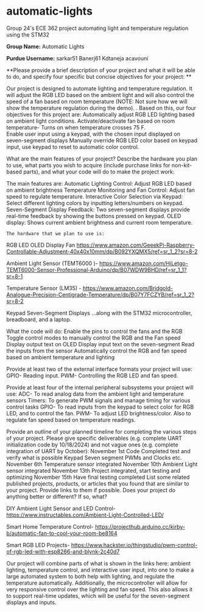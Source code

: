 # automatic-lights
Group 24's ECE 362 project automating light and temperature regulation using the STM32

**Group Name:**
Automatic Lights 

**Purdue Username:**
sarkar51
Banerj61
Kdtaneja
acavouni
 
**Please provide a brief description of your project and what it will be able to do, and specify four specific but concise objectives for your project: **

Our project is designed to automate lighting and temperature regulation. It will adjust the RGB LED based on the ambient light and will also control the speed of a fan based on room temperature (NOTE: Not sure how we will show the temperature regulation during the demo). 
.
Based on this, our four objectives for this project are:
Automatically adjust RGB LED lighting based on ambient light conditions.
Activate/deactivate fan based on room temperature- Turns on when temperature crosses 75 F.      
Enable user input using a keypad, with the chosen input displayed on seven-segment displays
Manually override RGB LED color based on keypad input, use keypad to reset to automatic color control. 

What are the main features of your project? Describe the hardware you plan to use, what parts you wish to acquire (include purchase links for non-kit-based parts), and what your code will do to make the project work:

The main features are:
Automatic Lighting Control: Adjust RGB LED based on ambient brightness
Temperature Monitoring and Fan Control: Adjust fan speed to regulate temperature.
Interactive Color Selection via Keypad: Select different lighting colors by inputting letters/numbers on keypad. 
Seven-Segment Display Feedback: Two seven-segment displays provide real-time feedback by showing the buttons pressed on keypad. 
OLED display:  Shows current ambient brightness and current room temperature. 
	
	The hardware that we plan to use is:
RGB LED
OLED Display
Fan
https://www.amazon.com/GeeekPi-Raspberry-Controllable-Adjustment-40x40x10mm/dp/B092YXQMX5/ref=sr_1_2?sr=8-2

Ambient Light Sensor (TEMT6000 )- https://www.amazon.com/HiLetgo-TEMT6000-Sensor-Professional-Arduino/dp/B07WDW9BHD/ref=sr_1_1?sr=8-1

Temperature Sensor (LM35) - https://www.amazon.com/Bridgold-Analogue-Precision-Centigrade-Temperature/dp/B07Y7FCZYB/ref=sr_1_2?sr=8-2


Keypad
Seven-Segment Displays
	…along with the STM32 microcontroller, breadboard, and a laptop.

What the code will do:
Enable the pins to control the fans and the RGB
Toggle control modes to manually control the RGB and the Fan speed
Display output text on OLED
Display input text on the seven-segment
Read the inputs from the sensor
Automatically control the RGB and fan speed based on ambient temperature and lighting

Provide at least two of the external interface formats your project will use: 
GPIO- Reading input.
PWM- Controlling the RGB LED and fan speed.

Provide at least four of the internal peripheral subsystems your project will use:
ADC- To read analog data from the ambient light and temperature sensors
Timers: To generate PWM signals and manage timing for various control tasks
 GPIO-  To read inputs from the keypad to select color for RGB LED, and to control the fan. 
 PWM- To adjust LED brightness/color. Also to regulate fan speed based on temperature readings.

Provide an outline of your planned timeline for completing the various steps of your project. Please give specific deliverables (e.g. complete UART initialization code by 10/18/2024) and not vague ones (e.g. complete integration of UART by October):
November 1st
Code Completed test and verify what is possible
Keypad
Seven segment
PWMs and Clocks etc. 
November 6th
Temperature sensor integrated
November 10th 
Ambient Light sensor integrated
November 13th
Project integrated, start testing and optimizing
November 15th
Have final testing completed
List some related published projects, products, or articles that you found that are similar to your project. Provide links to them if possible. Does your project do anything better or different? If so, what?


DIY Ambient Light Sensor and LED Control- https://www.instructables.com/Ambient-Light-Controlled-LED/

Smart Home Temperature Control- https://projecthub.arduino.cc/kirby-b/automatic-fan-to-cool-your-room-be8164

Smart RGB LED Projects-
https://www.hackster.io/thingstudio/pwm-control-of-rgb-led-with-esp8266-and-blynk-2c40d7

Our project will combine parts of what is shown in the links here: ambient lighting, temperature control, and interactive user input, into one to make a large automated system to both help with lighting, and regulate the temperature automatically. 
Additionally, the microcontroller will allow for very responsive control over the lighting and fan speed. This also allows it to support real-time updates, which will be useful for the seven-segment displays and inputs.
